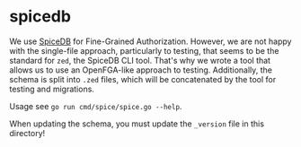 # spicedb

We use [SpiceDB](https://authzed.com/docs/spicedb/getting-started/discovering-spicedb) for Fine-Grained Authorization.
However, we are not happy with the single-file approach, particularly to testing, that seems to be the standard for `zed`, the SpiceDB CLI tool.
That's why we wrote a tool that allows us to use an OpenFGA-like approach to testing. Additionally, the schema is split into `.zed` files, which will be concatenated by the tool for testing and migrations.

Usage see `go run cmd/spice/spice.go --help`.

When updating the schema, you must update the `_version` file in this directory!
